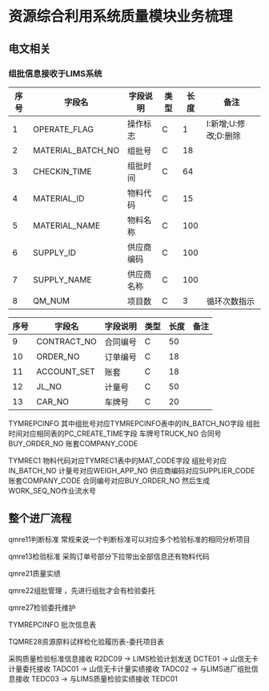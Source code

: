 # 资源综合利用系统质量模块业务梳理

## 电文相关

### 组批信息接收于LIMS系统

| 序号 | 字段名 | 字段说明 | 类型 | 长度 | 备注 |
|------|--------|----------|------|------|------|
| 1 | OPERATE_FLAG | 操作标志 | C | 1 | I:新增;U:修改;D:删除 |
| 2 | MATERIAL_BATCH_NO | 组批号 | C | 18 | |
| 3 | CHECKIN_TIME | 组批时间 | C | 64 | |
| 4 | MATERIAL_ID | 物料代码 | C | 15 | |
| 5 | MATERIAL_NAME | 物料名称 | C | 100 | |
| 6 | SUPPLY_ID | 供应商编码 | C | 100 | |
| 7 | SUPPLY_NAME | 供应商名称 | C | 100 | |
| 8 | QM_NUM | 项目数 | C | 3 | 循环次数指示 |

| 序号 | 字段名 | 字段说明 | 类型 | 长度 | 备注 |
|------|--------|----------|------|------|------|
| 9 | CONTRACT_NO | 合同编号 | C | 50 | |
| 10 | ORDER_NO | 订单编号 | C | 18 | |
| 11 | ACCOUNT_SET | 账套 | C | 18 | |
| 12 | JL_NO | 计量号 | C | 50 | |
| 13 | CAR_NO | 车牌号 | C | 20 | |

TYMREPCINFO
其中组批号对应TYMREPCINFO表中的IN_BATCH_NO字段
组批时间对应相同表的PC_CREATE_TIME字段
车牌号TRUCK_NO
合同号BUY_ORDER_NO
账套COMPANY_CODE

TYMREC1
物料代码对应TYMREC1表中的MAT_CODE字段
组批号对应IN_BATCH_NO
计量号对应WEIGH_APP_NO
供应商编码对应SUPPLIER_CODE
账套COMPANY_CODE
合同编号对应BUY_ORDER_NO
然后生成WORK_SEQ_NO作业流水号

## 整个进厂流程

qmre11判断标准  常规来说一个判断标准可以对应多个检验标准的相同分析项目

qmre13检验标准  采购订单号部分下拉带出全部信息还有物料代码

qmre21质量实绩

qmre22组批管理 ，先进行组批才会有检验委托

qmre27检验委托维护

TYMREPCINFO 批次信息表

TQMRE28资源原料试样检化验履历表-委托项目表

采购质量检验标准信息接收 R2DC09 -> LIMS检验计划发送 DCTE01 -> 山信无卡计量委托接收 TADC01 -> 山信无卡计量实绩接收 TADC02 -> 与LIMS进厂组批信息接收 TEDC03 -> 与LIMS质量检验实绩接收 TEDC01
